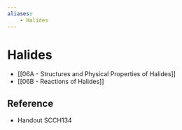 ```yaml
---
aliases:
    - Halides
---
```


# Halides

- [[06A - Structures and Physical Properties of Halides]]
- [[06B - Reactions of Halides]]

## Reference

- Handout SCCH134
